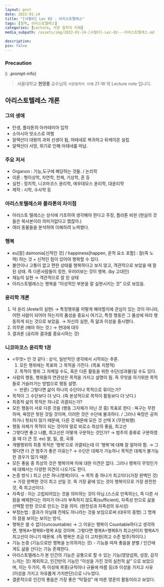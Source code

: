 ```yaml
---
layout: post
date: 2022-01-24
title: "[서철이] Lec 02 - 아리스토텔레스"
tags: [철학, 아리스토텔레스]
categories: [Lecture, 서양 철학의 이해]
media_subpath: /assets/img/2022-01-24-[서철이]-Lec-02---아리스토텔레스.md

description:  
pin: false
---
```



### Precaution


{: .prompt-info}


> 서울대학교 **현영종** 교수님의 `서양철학의 이해` 21-W 의 Lecture note 입니다. 


## 아리스토텔레스 개론


### 그의 생애

- 탄생, 플라톤의 아카테미아 입학
- 소아시아 앗소스로 여행
- 알렉산더 대왕의 과외 선생이 됨, 아테네로 복귀하고 뒤케이온 설립
- 알렉산더 사망, 위기로 인해 아테네를 떠남.

### 주요 저서

- Organon : 기능,도구에 해당하는 것들. / 논리학
- 이론 : 형이상학, 자연학, 천체, 기상학, 혼 등
- 실천 : 정치학, 니코마코스 윤리학, 에우데모스 윤리학, 대윤리학
- 제작 : 시학, 수사학 등

### 아리스토텔레스와 플라톤의 차이점

- 아리스토 텔레스는 상식에 기초하여 생각해야 한다고 주장, 플라톤 비판 (현실의 것들은 복사본이라 의미가없다고 했잖아.)
- 여러 동물들을 분석하여 이해하려 노력했다.

### 행복

- eu[잘] daimonia[신적인 것] / happiness[happen, 운적 요소 포함] : 잘(즉 노력) 하는 것 + 신적인 힘이 있어야 행복할 수 있다.
- 불안이나 고통이 없고 편한 상태를 행복하다고 보지 않고, 객관적으로 보았을 때 잘 된 상태. 즉 다른사람들이 칭찬, 우러러보는 것이 행복. (by 고대인)
- 재능의 실현 → 객관적으로 잘 된 상태
- 아리스토텔레스는 행복을 “이성적인 부분을 잘 실현시키는 것” 으로 보았음.

### 윤리학 개론

1. 덕 윤리 (Arete의 실현) → 특정행위를 어떻게 해야할지에 관심이 있는 것이 아니라, 어떤 사람이 되어야 하는지의 품성을 중요시 여기고, 특정 행동은 그 품성에 따라 행동하게 되는 것으로 보았음. → 자신의 실현, 즉 앎과 이성을 중시했다.
2. 의무론 (해야 하는 것.) → 현대에 대두
3. 결과론 (공리와 결과를 중요시하는 것)

### 니코마코스 윤리학 1권

- <무엇> 인 것 같다 : 상식, 일반적인 생각에서 시작되는 추론.
	1. 모든 행위에는 목표와 그 목적을 가진다. (목표 지향적)
	2. 목적이 행위 그 자체일 수도, 혹은 다른 활동을 위한 수단(성과물)일 수도 있다.
- 사람의 행동, 행위들의 연관성은 목적을 가지고 설명이 됨. 즉 무엇을 하기위한 목적들로 거슬러가는 방법으로 행동 설명.
	- 반론) 그렇다면 삶이 하나의 수단이나 목적으로 묶이는가?
- 목적이 그 수단보다 더 낫다. (즉 본성적으로 목적이 활동보다 더 낫다.)
- 최종적 삶의 목적은 하나로 귀결되는가?
- 모든 행동이 서로 다른 것을 (행동 그자체가 아닌 것 중) 목표로 한다 : 욕구는 무한하며, 욕망은 헛된 것일 것이며, 이러한 것은 수단에 불과하다. / 그러나 욕망은 공허하거나 헛되지 않기 때문에, 다른 것 때문에 모든 것 선택 X (무한퇴행)
- 행동 자체가 목적이 되는 것이야 말로 비로소 최상의 좋음, 최고선
- 그렇다면 좋고 나쁨, 최고선은 어떻게 구분하는 것인가? → 범주의 종류로 구분하였을 때 더 큰 것. ex) 쌀, 밀, 콩, 곡류
- 개별행위의 최종 목적은 ’행복’으로 귀결되는데 이 ’행복’에 대해 잘 알아야 함. → 그렇다면 더 큰 범주가 좋은 이유는? → 수단은 대체가 가능하나 목적은 대체가 불가능한 경우가 많기 때문.
- 모든 좋음 중 최상의 것은 행복이며 이에 대한 이견은 없다. 그러나 행복이 무엇인가에 대해서는 다양한 의견이 나오기도 한다.
- 논증 방식 ) 최고 선은 하나(행복)이다. → 목적 중 하나가 최고이다(가장 완벽인 것) → 가장 완벽한 것이 최고 선일 것. 즉 가장 끝에 있는 것이 행복이므로 가장 완전한 것, 즉 최고선이다.
- 자족성 : 이는 고립되어있는 것을 의미하는 것이 아님.(스스로 만족하는), 즉 다른 사람을 배제한다는 의미가 아니라 부족하지 않도록(sufficient), 자족성 만으로 삶을 선택할 만한 것으로 만드는 것을 의미. (완전성과 자족성의 유사성)
- 부정논법 : 결과가 아닐떄 전제도 아니라는 것을 보임으로써 (대우의 증명) 그 명제의 참을 보이는 보이는 방식.
- 행복은 셀 수 없다(uncountable) → 그 이유는 행복이 Countable하다고 생각하면, 행복A+행복B>행복 A일 것이며. 그렇다면 행복A+행복B가 최고선이지 행복A가 최고선이 아니기 때문에. (즉 행복은 조금 더 고차원(최고 수준 범주)적이다.)
- 기능 논증 (기능으로만 행복을 논의하자는 것) - 기능을 따져 좋음을 분별 / 인간에게도 삶을 산다는 기능 존재한다.
- 아리스토텔레스가 본 인간의 기능은 공통으로 할 수 있는 기능(영양섭취, 성장, 감각느끼는 것) 제외하고, 인간만의 기능인 “이성을 가진 것의 실천적 삶” 으로 보았으며, 이는 두가지, 즉 이성에 복종(규칙이나 규율에 따름 등)과 이성을 가지고 사유 (이성을 가지고 자유롭게 가치판단)으로 나누었다.
- 결론적으로 인간의 좋음은 가장 좋은 “탁월성” 에 따른 영혼의 활동이라고 보았다.


<script>
  window.MathJax = {
    tex: {
      macros: {
        R: "\\mathbb{R}",
        N: "\\mathbb{N}",
        Z: "\\mathbb{Z}",
        Q: "\\mathbb{Q}",
        C: "\\mathbb{C}",
        proj: "\\operatorname{proj}",
        rank: "\\operatorname{rank}",
        im: "\\operatorname{im}",
        dom: "\\operatorname{dom}",
        codom: "\\operatorname{codom}",
        argmax: "\\operatorname*{arg\,max}",
        argmin: "\\operatorname*{arg\,min}",
        "\{": "\\lbrace",
        "\}": "\\rbrace",
        sub: "\\subset",
        sup: "\\supset",
        sube: "\\subseteq",
        supe: "\\supseteq"
      },
      tags: "ams",
      strict: false, 
      inlineMath: [["$", "$"], ["\\(", "\\)"]],
      displayMath: [["$$", "$$"], ["\\[", "\\]"]]
    },
    options: {
      skipHtmlTags: ["script", "noscript", "style", "textarea", "pre"]
    }
  };
</script>
<script async src="https://cdn.jsdelivr.net/npm/mathjax@3/es5/tex-mml-chtml.js"></script>
